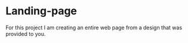 # Landing-page
For this project I am  creating an entire web page from a design that was provided to you. 
